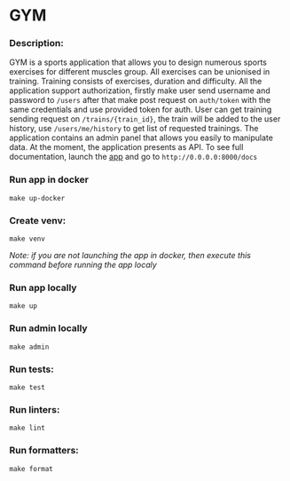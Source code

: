 # GYM

### Description:
GYM is a sports application that 
allows you to design numerous sports 
exercises for different muscles group.
All exercises can be unionised in training.
Training consists of exercises, duration and difficulty.
All the application support authorization, firstly make user 
send username and password to `/users` after that make post request on
`auth/token` with the same credentials and use provided token for auth.
User can get training sending request on `/trains/{train_id}`, the train
will be added to the user history, use `/users/me/history` to get list of 
requested trainings. The application contains an admin panel 
that allows you easily to manipulate data.
At the moment, the application presents as API. 
To see full documentation, launch the [app](#run-app) and go 
to `http://0.0.0.0:8000/docs`


### Run app in docker
    make up-docker
    
### Create venv:
    make venv
_Note: if you are not launching the app in docker, then execute this command before running the app localy_

### Run app locally
    make up

### Run admin locally
    make admin

### Run tests:
    make test

### Run linters:
    make lint

### Run formatters:
    make format
